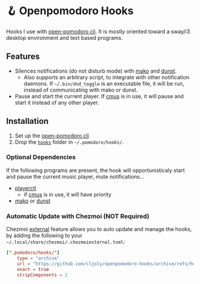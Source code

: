# 🪝 Openpomodoro Hooks

Hooks I use with [open-pomodoro cli][cli]. It is mostly oriented toward a sway/i3 desktop environment and text based programs.

## Features

* Silences notifications (do not disturb mode) with [mako][] and [dunst][].
    * Also supports an arbitrary script, to integrate with other notification daemons. If `~/.bin/dnd_toggle` is an executable file, it will be run, instead of communicating with mako or dunst.
* Pause and start the current player. If [cmus][] is in use, it will pause and start it instead of any other player.

## Installation

1. Set up the [open-pomodoro cli][install]
2. Drop the [`hooks`][hooks-dir] folder in `~/.pomodoro/hooks/`.

### Optional Dependencies

If the following programs are present, the hook will opportunisticaly start and pause the current music player, mute notifications…

* [playerctl][]
    * if [cmus][] is in use, it will have priority
* [mako][] or [dunst][]

### Automatic Update with Chezmoi (NOT Required)

Chezmoi [external](https://www.chezmoi.io/reference/special-files-and-directories/chezmoiexternal-format/) feature allows you to auto update and manage the hooks, by adding the following to your `~/.local/share/chezmoi/.chezmoiexternal.toml`:

```toml
[".pomodoro/hooks/"]
    type = "archive"
    url = "https://github.com/cljoly/openpomodoro-hooks/archive/refs/heads/main.zip"
    exact = true
    stripComponents = 2
```


[cli]: https://github.com/open-pomodoro/openpomodoro-cli
[mako]: https://wayland.emersion.fr/mako/
[dunst]: https://dunst-project.org/
[cmus]: https://cmus.github.io/
[mynoise]: https://mynoise.net/
[playerctl]: https://github.com/altdesktop/playerctl
[hooks-dir]: https://github.com/cljoly/openpomodoro-hooks/tree/main/hooks
[install]: https://github.com/open-pomodoro/openpomodoro-cli#installation
